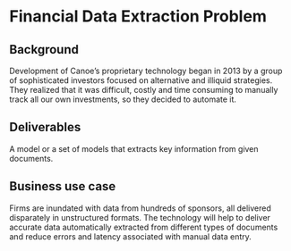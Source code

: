 # Financial Data Extraction Problem

## Background 
Development of Canoe’s proprietary technology began in 2013 by a group of sophisticated
investors focused on alternative and illiquid strategies. They realized that it was difficult, costly
and time consuming to manually track all our own investments, so they decided to automate it.

## Deliverables
A model or a set of models that extracts key information from given documents.

## Business use case
Firms are inundated with data from hundreds of sponsors, all delivered disparately in
unstructured formats. The technology will help to deliver accurate data automatically extracted
from different types of documents and reduce errors and latency associated with manual data
entry.
